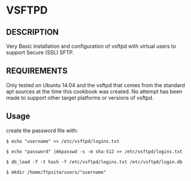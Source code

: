 # VSFTPD

## DESCRIPTION

Very Basic installation and configuration of vsftpd with virtual users to support Secure (SSL) SFTP.


## REQUIREMENTS

Only tested on Ubuntu 14.04 and the vsftpd that comes from the standard apt sources at the time this cookbook was created. No attempt has been made to support other target platforms or versions of vsftpd.



## Usage

create the password file with:

    $ echo "username" >> /etc/vsftpd/logins.txt
    
    $ echo "password" |mkpasswd -s -m sha-512 >> /etc/vsftpd/logins.txt

    $ db_load -T -t hash -f /etc/vsftpd/logins.txt /etc/vsftpd/login.db
    
    $ mkdir /home/ftpsite/users/"username"
    